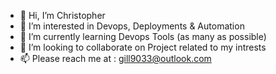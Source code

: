 - 👋 Hi, I’m Christopher 
- 👀 I’m interested in Devops, Deployments & Automation
- 🌱 I’m currently learning Devops Tools (as many as possible)
- 💞️ I’m looking to collaborate on Project related to my intrests
- 📫 Please reach me at : gill9033@outlook.com

<!---
Cgill9033/Cgill9033 is a ✨ special ✨ repository because its `README.md` (this file) appears on your GitHub profile.
You can click the Preview link to take a look at your changes.
--->
